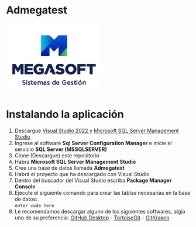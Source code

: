 
# Admegatest

![Admegatest Logo](design/images/logos/megasoft-260x190.png  "Admegatest Logo")

# Instalando la aplicación

1. Descargue [Visual Studio 2022 ](https://visualstudio.microsoft.com/vs/) y [Microsoft SQL Server Management Studio](https://aka.ms/ssmsfullsetup)
2. Ingrese al software **Sql Server Configuration Manager** e inicie el servicio **SQL Server (MSSQLSERVER)**
3. Clone (Descargue) este repositorio
4. Habra **Microsoft SQL Server Management Studio**
5. Cree una base de datos llamada **Admegatest**
6. Habrá el proyecto que ha descargado con Visual Studio
7. Dentro del buscador del Visual Studio escriba **Package Manager Console**
8. Ejecute el siguiente comando para crear las tablas necesarias en la base de datos: <br/>
`enter code here`
9. Le recomendamos descargar alguno de los siguientes softwares, algia uno de su preferencia: [GitHub Desktop](https://desktop.github.com/) - [TortoiseGit](https://tortoisegit.org/) - [GitKraken](https://www.gitkraken.com/)